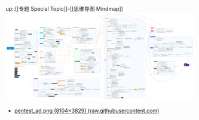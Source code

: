up::[[专题 Special Topic]]-[[思维导图 Mindmap]]
<img src="/assets/Pasted image 20221104171736.png">
- [pentest_ad.png (8104×3829) (raw.githubusercontent.com)](https://raw.githubusercontent.com/Orange-Cyberdefense/arsenal/master/mindmap/pentest_ad.png)